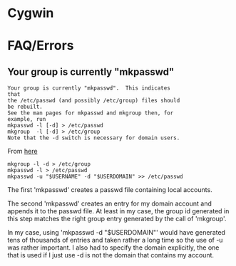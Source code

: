 # Cygwin

# FAQ/Errors

## Your group is currently "mkpasswd"

	Your group is currently "mkpasswd".  This indicates
	that
	the /etc/passwd (and possibly /etc/group) files should
	be rebuilt.
	See the man pages for mkpasswd and mkgroup then, for
	example, run
	mkpasswd -l [-d] > /etc/passwd
	mkgroup  -l [-d] > /etc/group
	Note that the -d switch is necessary for domain users.

From [here](http://www.cygwin.com/ml/cygwin/2005-12/msg00865.html)
	
	mkgroup -l -d > /etc/group
	mkpasswd -l > /etc/passwd
	mkpasswd -u "$USERNAME" -d "$USERDOMAIN" >> /etc/passwd
	
The first 'mkpasswd' creates a passwd file containing local accounts.

The second 'mkpasswd' creates an entry for my domain account and appends it to the passwd file. At least in my case, the group id generated in this step matches the right group entry generated by the call of 'mkgroup'.

In my case, using 'mkpasswd -d "$USERDOMAIN"' would have generated tens of thousands of entries and taken rather a long time so the use of -u was rather important. I also had to specify the domain explicitly, the one that is used if I just use -d is not the domain that contains my account.	